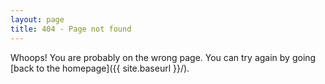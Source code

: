 ```yaml
---
layout: page
title: 404 - Page not found
---
```


Whoops! You are probably on the wrong page. You can try again by going [back to the homepage]({{ site.baseurl }}/).


